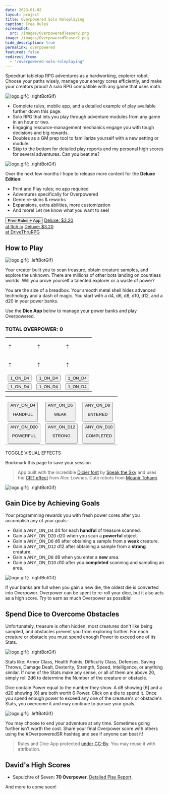 ```yaml
---
date: 2023-01-02
layout: project
title: Overpowered Solo Roleplaying
caption: Free Rules
screenshot:
  src: /images/OverpoweredTeaser2.png
image: /images/OverpoweredTeaser2.png
hide_description: true
permalink: overpowered
featured: false
redirect_from:
  - "/overpowered-solo-roleplaying"
---
```


Speedrun tabletop RPG adventures as a hardworking, explorer robot. Choose your paths wisely, manage your energy cores efficiently, and make your creators proud! A solo RPG compatible with any game that uses math.

![logo.gif]({{site.url}}/images/overpoweredExamples/OSR1.gif){: .rightBotGif}

 - Complete rules, mobile app, and a detailed example of play available further down this page.
 - Solo RPG that lets you play through adventure modules from any game in an hour or two.
 - Engaging resource-management mechanics engage you with tough decisions and big rewards.
 - Doubles as a GM prep tool to familiarize yourself with a new setting or module.
 - Skip to the bottom for detailed play reports and my personal high scores for several adventures. Can you beat me?

![logo.gif]({{site.url}}/images/overpoweredExamples/OSR4.gif){: .rightBotGif}

Over the next few months I hope to release more content for the **Deluxe Edition**:

 - Print and Play rules; no app required
 - Adventures specifically for Overpowered
 - Genre re-skins & reworks
 - Expansions, extra abilities, more customization
 - And more! Let me know what you want to see!

<div class="shopping-buttons">
<button class="crt btn btn-primary" onClick="document.getElementById('tributeScore').scrollIntoView();" style="overflow: hidden;position: relative;">Free Rules + App</button>
<a target="_blank" href="https://technicalgrimoire.itch.io/overpowered-solo-roleplaying" class="btn btn-primary itchBTN">Deluxe: $3.20<br>at Itch.io</a>
<a target="_blank" href="https://www.drivethrurpg.com/product/318164/Tempered-Legacy" class="btn btn-primary dtrpgBTN">Deluxe: $3.20<br>at DriveThruRPG</a>
</div>

## How to Play

![logo.gif]({{site.url}}/images/overpoweredExamples/OSR3.gif){: .leftBotGif}

Your creator built you to scan treasure, obtain creature samples, and explore the unknown. There are millions of other bots landing on countless worlds. Will you prove yourself a talented explorer or a waste of power?

You are the size of a breadbox. Your smooth metal shell hides advanced technology and a dash of magic. You start with a <span class="d4">d4</span>, <span class="d6">d6</span>, <span class="d8">d8</span>, <span class="d10">d10</span>, <span class="d12">d12</span>, and a <span class="d20">d20</span> in your power banks.

Use the **Dice App** below to manage your power banks and play Overpowered.

<div id="overCard">
  <h3 id="tributeScore">TOTAL OVERPOWER: <span class="dtribute">0</span></h3>
  <table id="powerBanks">
    <tr>
      <td><p class="dicierDark">⇡</p></td>
      <td><p class="dicierDark">⇡</p></td>
      <td><p class="dicierDark">⇡</p></td>
    </tr>
    <tr>
      <td><p class="dicierDark">⇡</p></td>
      <td><p class="dicierDark">⇡</p></td>
      <td><p class="dicierDark">⇡</p></td>
    </tr>
    <tr>
      <td><button onclick="spendTreasure(1)" class="d4 dicierHeavy">1_ON_D4</button></td>
      <td><button onclick="spendTreasure(1)" class="d4 dicierHeavy">1_ON_D4</button></td>
      <td><button onclick="spendTreasure(1)" class="d4 dicierHeavy">1_ON_D4</button></td>
    </tr>
    <tr>
      <td><button onclick="spendTreasure(1)" class="d4 dicierHeavy">1_ON_D4</button></td>
      <td><button onclick="spendTreasure(1)" class="d4 dicierHeavy">1_ON_D4</button></td>
      <td><button onclick="spendTreasure(1)" class="d4 dicierHeavy">1_ON_D4</button></td>
    </tr>
  </table>
  <table id="gainTable">
    <tr>
        <td style="padding-top: 1rem;"><button onclick="gainDie(4)" class="dicierHeavy">ANY_ON_D4<p>HANDFUL</p></button></td>
        <td style="padding-top: 1rem;"><button onclick="gainDie(6)" class="dicierHeavy">ANY_ON_D6<p>WEAK</p></button></td>
        <td style="padding-top: 1rem;"><button onclick="gainDie(8)" class="dicierHeavy">ANY_ON_D8<p>ENTERED</p></button></td>
    </tr>
    <tr>
        <td><button onclick="gainDie(20)" class="dicierHeavy">ANY_ON_D20<p>POWERFUL</p></button></td>
        <td><button onclick="gainDie(12)" class="dicierHeavy">ANY_ON_D12<p>STRONG</p></button></td>
        <td><button onclick="gainDie(10)" class="dicierHeavy">ANY_ON_D10<p>COMPLETED</p></button></td>
    </tr>
    </table>
    <p id="rerollButton" style="display: none;">
        <a onclick="rerollDice();return false;"></a>
    </p>
    <div id="crtButton">
    <p><a class="d4" onclick="toggleCRT();return false;">TOGGLE VISUAL EFFECTS</a></p>
    <p>Bookmark this page to save your session</p>
    </div>
</div>

> App built with the incredible [Dicier font](https://speakthesky.itch.io/typeface-dicier) by [Speak the Sky](https://speakthesky.com/) and uses the [CRT effect](http://aleclownes.com/2017/02/01/crt-display.html) from Alec Lownes. Cute robots from [Mounir Tohami](https://mounirtohami.itch.io/26-animated-pixelart-robots).

![logo.gif]({{site.url}}/images/overpoweredExamples/OSR2.gif){: .rightBotGif}

## Gain Dice by Achieving Goals

Your programming rewards you with fresh power cores after you accomplish any of your goals:

- Gain a <span style="font-family: DicierHeavy, sans-serif;">ANY_ON_D4</span> <span class="d4">d4</span> for each **handful** of treasure scanned.
- Gain a <span style="font-family: DicierHeavy, sans-serif;">ANY_ON_D20</span> <span class="d20">d20</span> when you scan a **powerful** object.
- Gain a <span style="font-family: DicierHeavy, sans-serif;">ANY_ON_D6</span> <span class="d6">d6</span> after obtaining a sample from a **weak** creature.
- Gain a <span style="font-family: DicierHeavy, sans-serif;">ANY_ON_D12</span> <span class="d12">d12</span> after obtaining a sample from a **strong** creature.
- Gain a <span style="font-family: DicierHeavy, sans-serif;">ANY_ON_D8</span> <span class="d8">d8</span> when you enter a **new** area.
- Gain a <span style="font-family: DicierHeavy, sans-serif;">ANY_ON_D10</span> <span class="d10">d10</span> after you **completed** scanning and sampling an area.

![logo.gif]({{site.url}}/images/overpoweredExamples/OSR5.gif){: .rightBotGif}

If your banks are full when you gain a new die, the oldest die is converted into Overpower. Overpower can be spent to re-roll your dice, but it also acts as a high score. Try to earn as much Overpower as possible!

## Spend Dice to Overcome Obstacles

Unfortunately, treasure is often hidden, most creatures don't like being sampled, and obstacles prevent you from exploring further. For each creature or obstacle you must spend enough Power to exceed one of its Stats.

![logo.gif]({{site.url}}/images/overpoweredExamples/OSR6.gif){: .rightBotGif}

Stats like: Armor Class, Health Points, Difficulty Class, Defenses, Saving Throws, Damage Dealt, Dexterity, Strength, Speed, Intelligence, or anything similar. If none of the Stats make any sense, or all of them are above 20, simply roll 2d6 to determine the Number of the creature or obstacle.

Dice contain Power equal to the number they show. A <span class="d8">d8</span> showing [6] and a <span class="d20">d20</span> showing [6] are both worth 6 Power. Click on a die to spend it. Once you spend enough power to exceed any one of the creature's or obstacle's Stats, you overcome it and may continue to pursue your goals.

![logo.gif]({{site.url}}/images/overpoweredExamples/OSR7.gif){: .leftBotGif}

You may choose to end your adventure at any time. Sometimes going further isn't worth the cost. Share your final Overpower score with others using the #OverpoweredSR hashtag and see if anyone can beat it!

> Rules and Dice App protected [under CC-By](https://creativecommons.org/licenses/by/4.0/). You may reuse it with attribution.

## David's High Scores

- Sepulchre of Seven: **70 Overpower**. [Detailed Play Report](/david/2023/01/sepulchreoverpowered).

And more to come soon!

<script async src="/assets/generator_resources/overpowered.js" language="javascript" type="text/javascript"></script>
